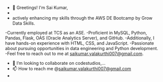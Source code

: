 - 👋 Greetings! I'm Sai Kumar,
-
- actively enhancing my skills through the AWS DE Bootcamp by Grow Data Skills.

-Currently employed at TCS as an ASE.
-Proficient in MySQL, Python, Pandas, Flask, OAS (Oracle Analytics Server), and GitHub.
-Additionally, I have hands-on experience with HTML, CSS, and JavaScript.
-Passionate about pursuing opportunities in data engineering and Python development.
-Feel free to reach out to me at saikumar.yalakurthi007@gmail.com.
- 💞️ I’m looking to collaborate on codestudios,...
- 📫 How to reach me  @saikumar.yalakurthi007@gmail.com
- 

<!---
12saikumar8/12saikumar8 is a ✨ special ✨ repository because its `README.md` (this file) appears on your GitHub profile.
You can click the Preview link to take a look at your changes.
--->
